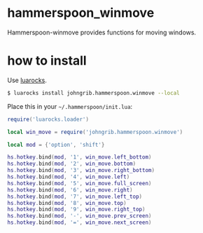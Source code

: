 # hammerspoon_winmove

Hammerspoon-winmove provides functions for moving windows.

# how to install

Use [luarocks](https://luarocks.org/).

```sh
$ luarocks install johngrib.hammerspoon.winmove --local
```

Place this in your `~/.hammerspoon/init.lua`:

```lua
require('luarocks.loader')

local win_move = require('johngrib.hammerspoon.winmove')

local mod = {'option', 'shift'}

hs.hotkey.bind(mod, '1', win_move.left_bottom)
hs.hotkey.bind(mod, '2', win_move.bottom)
hs.hotkey.bind(mod, '3', win_move.right_bottom)
hs.hotkey.bind(mod, '4', win_move.left)
hs.hotkey.bind(mod, '5', win_move.full_screen)
hs.hotkey.bind(mod, '6', win_move.right)
hs.hotkey.bind(mod, '7', win_move.left_top)
hs.hotkey.bind(mod, '8', win_move.top)
hs.hotkey.bind(mod, '9', win_move.right_top)
hs.hotkey.bind(mod, '-', win_move.prev_screen)
hs.hotkey.bind(mod, '=', win_move.next_screen)
```
